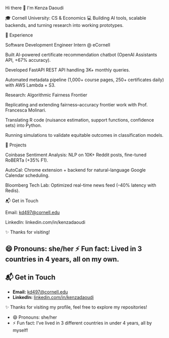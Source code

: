 Hi there 👋 I'm Kenza Daoudi

🎓 Cornell University: CS & Economics
💻 Building AI tools, scalable backends, and turning research into working prototypes.

💼 Experience

Software Development Engineer Intern @ eCornell

Built AI-powered certificate recommendation chatbot (OpenAI Assistants API, +67% accuracy).

Developed FastAPI REST API handling 3K+ monthly queries.

Automated metadata pipeline (1,000+ course pages, 250+ certificates daily) with AWS Lambda + S3.

Research: Algorithmic Fairness Frontier

Replicating and extending fairness–accuracy frontier work with Prof. Francesca Molinari.

Translating R code (nuisance estimation, support functions, confidence sets) into Python.

Running simulations to validate equitable outcomes in classification models.

🚀 Projects

Coinbase Sentiment Analysis: NLP on 10K+ Reddit posts, fine-tuned RoBERTa (+35% F1).

AutoCal: Chrome extension + backend for natural-language Google Calendar scheduling.

Bloomberg Tech Lab: Optimized real-time news feed (–40% latency with Redis).

📬 Get in Touch

Email: kd497@cornell.edu

LinkedIn: linkedin.com/in/kenzadaoudi

✨ Thanks for visiting!

😄 Pronouns: she/her
⚡ Fun fact: Lived in 3 countries in 4 years, all on my own.
---

## 📬 Get in Touch
- **Email:** kd497@cornell.edu  
- **LinkedIn:** [linkedin.com/in/kenzadaoudi](https://www.linkedin.com/in/kenzadaoudi)  

✨ Thanks for visiting my profile, feel free to explore my repositories!

- 😄 Pronouns: she/her  
- ⚡ Fun fact: I’ve lived in 3 different countries in under 4 years, all by myself!
